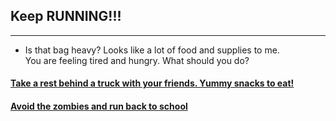 ## Keep RUNNING!!!

---

* Is that bag heavy? Looks like a lot of food and supplies to me.       
You are feeling tired and hungry. What should you do?

#### [Take a rest behind a truck with your friends. Yummy snacks to eat!](die.md)      
#### [Avoid the zombies and run back to school](run2.md)
